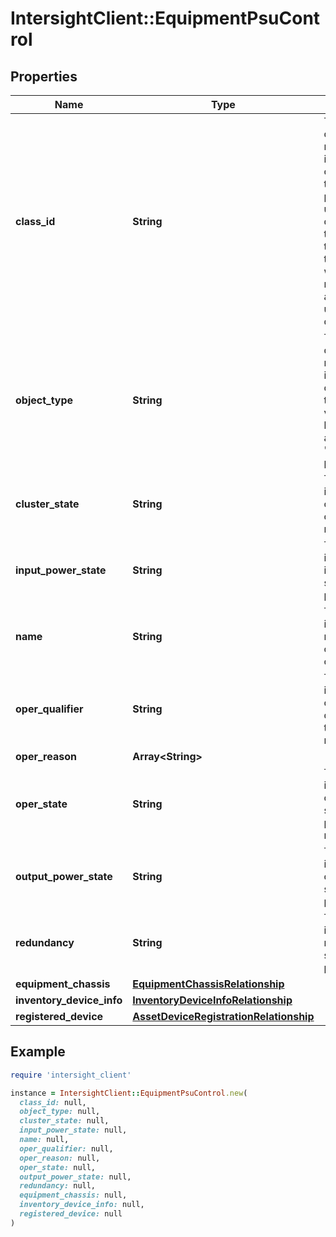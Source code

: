 # IntersightClient::EquipmentPsuControl

## Properties

| Name | Type | Description | Notes |
| ---- | ---- | ----------- | ----- |
| **class_id** | **String** | The fully-qualified name of the instantiated, concrete type. This property is used as a discriminator to identify the type of the payload when marshaling and unmarshaling data. | [default to &#39;equipment.PsuControl&#39;] |
| **object_type** | **String** | The fully-qualified name of the instantiated, concrete type. The value should be the same as the &#39;ClassId&#39; property. | [default to &#39;equipment.PsuControl&#39;] |
| **cluster_state** | **String** | This field identifies the cluster state of the psu redundancy. | [optional][readonly] |
| **input_power_state** | **String** | This field identifies the input power state of the psus. | [optional][readonly] |
| **name** | **String** | This field identifies the name of psu control object. | [optional][readonly] |
| **oper_qualifier** | **String** | This field identifies the operational qualifier for the psu redundancy. | [optional][readonly] |
| **oper_reason** | **Array&lt;String&gt;** |  | [optional] |
| **oper_state** | **String** | This field identifies the operational state of the psu redundancy. | [optional][readonly] |
| **output_power_state** | **String** | This field identifies the output power state of the psus. | [optional][readonly] |
| **redundancy** | **String** | This field identifies the redundancy state of the psus. | [optional][readonly] |
| **equipment_chassis** | [**EquipmentChassisRelationship**](EquipmentChassisRelationship.md) |  | [optional] |
| **inventory_device_info** | [**InventoryDeviceInfoRelationship**](InventoryDeviceInfoRelationship.md) |  | [optional] |
| **registered_device** | [**AssetDeviceRegistrationRelationship**](AssetDeviceRegistrationRelationship.md) |  | [optional] |

## Example

```ruby
require 'intersight_client'

instance = IntersightClient::EquipmentPsuControl.new(
  class_id: null,
  object_type: null,
  cluster_state: null,
  input_power_state: null,
  name: null,
  oper_qualifier: null,
  oper_reason: null,
  oper_state: null,
  output_power_state: null,
  redundancy: null,
  equipment_chassis: null,
  inventory_device_info: null,
  registered_device: null
)
```

